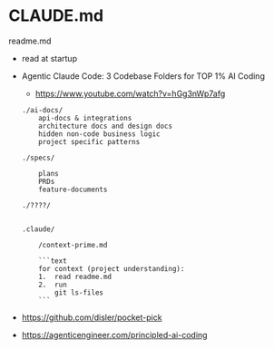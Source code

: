# CLAUDE.md

readme.md

*   read at startup

*   Agentic Claude Code: 3 Codebase Folders for TOP 1% AI Coding

    *   https://www.youtube.com/watch?v=hGg3nWp7afg

    ```
    ./ai-docs/
        api-docs & integrations
        architecture docs and design docs
        hidden non-code business logic
        project specific patterns

    ./specs/

        plans
        PRDs
        feature-documents

    ./????/


    .claude/

        /context-prime.md

        ```text
        for context (project understanding):
        1.  read readme.md
        2.  run
            git ls-files
        ```

*   https://github.com/disler/pocket-pick

*   https://agenticengineer.com/principled-ai-coding
